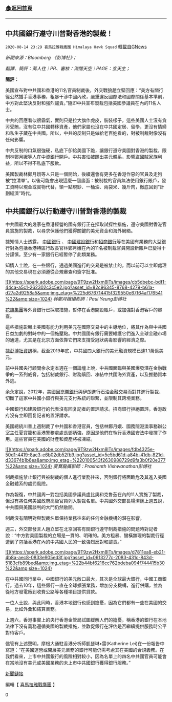 ###  [:house:返回首頁](https://github.com/ourhimalayas/txt)
---

## 中共國銀行遵守川普對香港的製裁！
`2020-08-14 23:29 喜馬拉雅戰鷹團 Himalaya Hawk Squad` [轉載自GNews](https://gnews.org/zh-hant/297440/)

*新聞來源：Bloomberg 《彭博社》；*

*翻譯、簡評：萬人往｜PR、審核：海闊天空｜PAGE：玄天生；*

**簡評：**

美國宣布對中共國和香港的11名官員制裁後，外交戰狼趙立堅回應：“美方有關行徑公然插手香港事務，粗暴干涉中國內政，嚴重違反國際法和國際關係基本準則，中方對此堅決反對和強烈譴責。”隨即中共宣布製裁包括美國參議員在內的11名人士。

中共的回應看似很霸氣，實則只是拉大旗作虎皮，裝裝樣子。這些美國人士沒有貪污受賄，沒有往中共國轉移資產，他們家屬也沒在中共國定居、留學，更沒有情婦和私生子藏在中共國。所以，中共的反制只是做給老百姓看的，對被制裁對像沒有任何影響。

中共反制的口氣很強硬，私底下卻給美國下跪，讓銀行遵守美國對香港的製裁，限制林鄭月娥等人在中資銀行開戶。中共害怕被踢出美元體系，影響盜國賊家族利益，所以不得不私底下服軟。

美國製裁林鄭月娥等人只是一個開始，後續還會有更多在香港作惡的官員及走狗被“拉清單”。以後可能會出現這麼一個畫面：被制裁的官員無法使用銀行賬戶，發工資時以現金或實物代替，領一點現鈔、一桶油、兩袋米、幾斤肉，徹底回到“計劃經濟”時代。

##  **中共國銀行以行動遵守川普對香港的製裁** 

中共國最大的幾家在香港經營的國有銀行正在採取試探性措施，遵守美國對香港官員實施的製裁，以尋求保護他們獲得關鍵的美元資金和海外網絡。

據知情人士透露， [中國銀行](https://www.bloomberg.com/quote/3988:HK) 、 [中國建設銀行](https://www.bloomberg.com/quote/939:HK)和[招商銀行](https://www.bloomberg.com/quote/600036:CH)等在美國有業務的大型銀行對為包括香港特區行政長官林鄭月娥在內的11名被制裁官員開設新賬戶已變得十分謹慎。至少有一家銀行已經暫停了此類業務。

知情人士說，在一些銀行，通過美國進行的交易是被禁止的，而以前可以立即處理的其他交易現在必須遵從合規審查和簽字批准。

[!\[\](https://spark.adobe.com/page/9T9zw2Hxm8lTs/images/cb5dbebc-bdf1-44ca-a5c1-262302c3c5e2.jpg?asset_id=82c96345-8768-4279-b61a-d27a2d9258a5&amp;img_etag=%225d676714415f329550e67f64af176541%22&amp;size=1024)](https://spark.adobe.com/page/9T9zw2Hxm8lTs/images/cb5dbebc-bdf1-44ca-a5c1-262302c3c5e2.jpg?asset_id=82c96345-8768-4279-b61a-d27a2d9258a5&amp;img_etag=%225d676714415f329550e67f64af176541%22&amp;size=1024) *林鄭月娥攝影師：Paul Yeung彭博社*

[花旗集團](https://www.bloomberg.com/quote/C:US)等外資銀行已採取措施，暫停在香港開設賬戶，或加強對香港客戶的審查。

這些措施彰顯出美國有能力利用美元在國際交易中的主導地位，將其作為與中共國日益加劇的對峙中的一個施壓點。中共國國有銀行需要維護它們進入全球金融市場的通道，尤其是在北京方面依靠它們來支撐受冠狀病毒影響的經濟之際。

[據彭博社資訊](https://www.bloomberg.com/news/terminal/QCPH58T0G1KY)稱，截至2019年底，中共國四大銀行的美元融資規模已達1.1萬億美元。

前中共國央行顧問余永定本週在一個論壇上說，中共國面臨與美國爆發潛在金融戰爭的一系列威脅，包括制裁銀行、財務贖回、凍結中共國海外資產，以及推動資本外逃。

余永定說，2012年，美國因[崑崙銀行](https://www.bloomberg.com/news/terminal/M8241B6TTDTD)與伊朗進行石油金融交易而對其進行製裁，切斷了這家中共國小銀行與美元支付系統的聯繫，並限制其跨境業務。

中國銀行和建設銀行的代表沒有回复記者的置評請求。招商銀行拒絕置評。香港政府沒有立即回复記者的置評請求。

美國總統川普上週制裁了中共國和香港官員，包括林鄭月娥、國務院港澳事務辦公室主任夏寶龍和香港警務處處長鄧炳強，原因是他們在執行香港國安法中發揮了作用。這些官員在美國的財產和資產將被凍結。

[!\[\](https://spark.adobe.com/page/9T9zw2Hxm8lTs/images/fdb4325e-50d1-4419-8ac3-e6b02db52fb9.jpg?asset_id=5e5bd61d-a84b-41db-821d-d33674b1b6ea&amp;img_etag=%220100543f2630988729d9fa3b0f20e377%22&amp;size=1024)](https://spark.adobe.com/page/9T9zw2Hxm8lTs/images/fdb4325e-50d1-4419-8ac3-e6b02db52fb9.jpg?asset_id=5e5bd61d-a84b-41db-821d-d33674b1b6ea&amp;img_etag=%220100543f2630988729d9fa3b0f20e377%22&amp;size=1024) *夏寶龍攝影師：Prashanth Vishwanathan彭博社*

制裁措施禁止銀行與被制裁的個人進行業務往來，否則銀行將面臨危及其進入美國金融體系的處罰風險。

作為報復，中共國周一對包括美國參議員盧比奧和克魯茲在內的11人實施了製裁，但沒有將任何美國政府高級官員列入製裁名單。中共國外交部長楊潔篪上週五說，中共國與美國談判的大門仍然敞開。

制裁沒有闡明對與製裁名單保持業務往來的任何金融機構的潛在影響。

週三，外交部發言人趙立堅在北京回答有關銀行遵守制裁措施的問題時對記者說：“中方對美國製裁的立場是一貫的、明確的。美方粗暴、蠻橫無理的製裁行徑遭到了包括香港在內的中共國人民的一致強烈反對和譴責。”

[!\[\](https://spark.adobe.com/page/9T9zw2Hxm8lTs/images/d7811ea8-eb21-4b8a-aec8-0833e905ed3f.jpg?asset_id=0613277c-2083-431c-843d-5183cfb89bed&amp;img_etag=%22b44bf6216cc762bdeba094f744415b30%22&amp;size=1024)](https://spark.adobe.com/page/9T9zw2Hxm8lTs/images/d7811ea8-eb21-4b8a-aec8-0833e905ed3f.jpg?asset_id=0613277c-2083-431c-843d-5183cfb89bed&amp;img_etag=%22b44bf6216cc762bdeba094f744415b30%22&amp;size=1024)

在中共國同行業中，中國銀行的美元敞口最大，其次是全球最大銀行，中國工商銀行。過去10年，這些銀行一直在全球擴張業務，增加分支機構，進行併購，並為從地方發電廠到收費公路等各種項目提供貸款。

一位人士說，與此同時，香港本地銀行也感到擔憂，因為它們都有一些在美國的交易，比如外彙和結算業務。

上週六，香港事實上的央行香港金管局試圖緩解人們的擔憂，稱香港的銀行在本地法律下沒有義務遵循美國的製裁措施，並敦促銀行在評估是否繼續提供服務時公平對待客戶。

儘管有上述聲明，摩根大通駐香港分析師凱瑟琳•雷(Katherine Lei)在一份報告中寫道：“在美國運營或開展美元業務的銀行可能仍需考慮其在美國的合規義務。在我們看來，上市中共國銀行的風險相對較小，因為名單上的四名中共國官員可能會在當地沒有美元或美國業務的未上市中共國銀行獲得銀行服務。”

[新聞鏈接](https://www.bloomberg.com/news/articles/2020-08-12/chinese-banks-move-to-comply-with-u-s-sanctions-on-hong-kong)

編輯【 [喜馬拉雅戰鷹團](https://spark.adobe.com/page/9T9zw2Hxm8lTs/) 】

0
